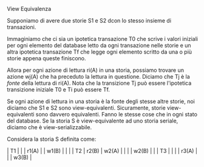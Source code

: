View Equivalenza

Supponiamo di avere due storie S1 e S2 dcon lo stesso insieme di transazioni.

Immaginiamo che ci sia un ipotetica transazione T0 che scrive i valori iniziali per ogni elemento del database letto da ogni transazione nelle storie e un altra ipotetica transazione Tf che legge ogni elemento scritto da una o più storie appena queste finiscono. 
 
 Allora per ogni azione di lettura ri(A) in una storia, possiamo trovare un azione wj(A) che ha preceduto la lettura in questione. Diciamo che Tj è la *fonte* della lettura di ri(A). Nota che la transizione Tj può essere l'ipotetica transizione iniziale T0 e Ti può essere Tf. 

 Se ogni azione di lettura in una storia è la fonte degli stesse altre storie, noi diciamo che S1 e S2 sono view-equivalenti. Sicuramente, storie view-equivalenti sono davvero equivalenti. Fanno le stesse cose che in ogni stato del database. Se la storia S è view-equivalente ad uno storia seriale, diciamo che è view-serializzabile. 

 Considera la storia S definita come:

| T1 |       |       | r1(A) |       | w1(B) |       |       |
| T2 | r2(B) | w2(A) |       |       |       | w2(B) |       |
| T3 |       |       |       | r3(A) |       |       | w3(B) |
